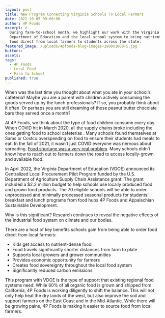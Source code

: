 ```yaml
---
layout: post
title: New Program Connecting Virginia Schools To Local Farmers
date: 2022-10-05 09:00:00
author: 4P Foods
excerpt: >-
  During farm-to-school month, we highlight our work with the Virginia
  Department of Education and the local school system to bring nutrient-dense
  food direct from local farmers to students across the state.
featured_image: /uploads/4pfoods-blog-images-1900x1000-5.jpg
buttons:
assets:
tags:
  - 4P Foods
  - Local Food
  - Farm to School
published: true
---
```

<div class="editable"><p>When was the last time you thought about what you ate in your school&rsquo;s cafeteria? Maybe you are a parent with children actively consuming the goods served up by the lunch professionals? If so, you probably think about it often. Or perhaps you are still dreaming of those peanut butter chocolate bars they served once a month?&nbsp;</p><p>At 4P Foods, we think about the type of food children consume every day. When COVID hit in March 2020, all the supply chains broke including the ones getting food to school cafeterias . Many schools found themselves at Sams or Costco overspending on food to ensure their students had meals to eat. In the fall of 2021, it wasn&rsquo;t just COVID everyone was nervous about spreading. <a href="https://www.washingtonpost.com/business/2021/09/29/schools-supply-chain-crisis/">Food shortage was a very real problem</a>. Many schools didn&rsquo;t know how to reach out to farmers down the road to access locally-grown and available food.</p><p>In April 2022, the Virginia Department of Education (VDOE) announced its Centralized Local Procurement Pilot Program funded by the U.S. Department of Agriculture Supply Chain Assistance grant. The grant included a $2.2 million budget to help schools use locally produced food and grown food products. The 70 eligible schools will be able to order unprocessed and minimally processed seasonal products for students&rsquo; breakfast and lunch programs from food hubs 4P Foods and Appalachian Sustainable Development.</p><p>Why is this significant? Research continues to reveal the negative effects of the industrial food system on climate and our bodies.&nbsp;</p><p>There are a host of key benefits schools gain from being able to order food direct from local farmers:</p><ul><li>Kids get access to nutrient-dense food</li><li>Food travels significantly shorter distances from farm to plate</li><li>Supports local growers and grower communities&nbsp;</li><li>Provides economic opportunity for farmers</li><li>Creates food sovereignty throughout the local food system&nbsp;</li><li>Significantly reduced carbon emissions</li></ul><p>This program with VDOE is the type of support that existing regional food systems need. While 60% of all organic food is grown and shipped from California, 4P Foods is working diligently to shift the balance. This will not only help heal the dry lands of the west, but also improve the soil and support farmers on the East Coast and in the Mid-Atlantic. While there will be growing pains, 4P Foods is making it easier to source food from local farmers.</p></div>